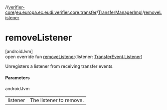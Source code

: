 //[verifier-core](../../../index.md)/[eu.europa.ec.eudi.verifier.core.transfer](../index.md)/[TransferManagerImpl](index.md)/[removeListener](remove-listener.md)

# removeListener

[androidJvm]\
open override fun [removeListener](remove-listener.md)(listener: [TransferEvent.Listener](../-transfer-event/-listener/index.md))

Unregisters a listener from receiving transfer events.

#### Parameters

androidJvm

| | |
|---|---|
| listener | The listener to remove. |
